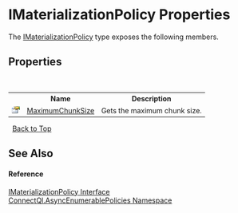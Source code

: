 # IMaterializationPolicy Properties
 

The <a href="T_ConnectQl_AsyncEnumerablePolicies_IMaterializationPolicy">IMaterializationPolicy</a> type exposes the following members.


## Properties
&nbsp;<table><tr><th></th><th>Name</th><th>Description</th></tr><tr><td>![Public property](media/pubproperty.gif "Public property")</td><td><a href="P_ConnectQl_AsyncEnumerablePolicies_IMaterializationPolicy_MaximumChunkSize">MaximumChunkSize</a></td><td>
Gets the maximum chunk size.</td></tr></table>&nbsp;
<a href="#imaterializationpolicy-properties">Back to Top</a>

## See Also


#### Reference
<a href="T_ConnectQl_AsyncEnumerablePolicies_IMaterializationPolicy">IMaterializationPolicy Interface</a><br /><a href="N_ConnectQl_AsyncEnumerablePolicies">ConnectQl.AsyncEnumerablePolicies Namespace</a><br />